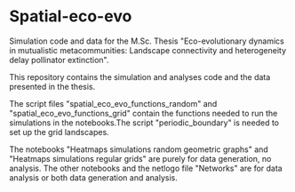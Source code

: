 # Spatial-eco-evo

Simulation code and data for the M.Sc. Thesis "Eco-evolutionary dynamics in mutualistic metacommunities: Landscape connectivity and heterogeneity delay pollinator extinction".

This repository contains the simulation and analyses code and the data presented in the thesis.

The script files "spatial_eco_evo_functions_random" and "spatial_eco_evo_functions_grid" contain the functions needed to run the simulations in the notebooks.The script "periodic_boundary" is needed to set up the grid landscapes.

The notebooks "Heatmaps simulations random geometric graphs" and "Heatmaps simulations regular grids" are purely for data generation, no analysis.
The other notebooks and the netlogo file "Networks" are for data analysis or both data generation and analysis.
